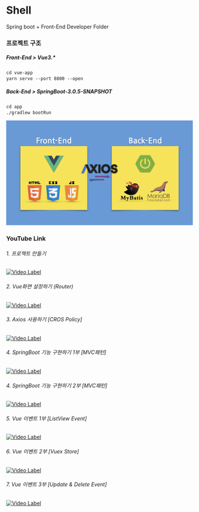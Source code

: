 # Shell

Spring boot + Front-End Developer Folder

### 프로젝트 구조

##### Front-End > Vue3.\*

```
cd vue-app
yarn serve --port 8800 --open
```

##### Back-End > SpringBoot-3.0.5-SNAPSHOT

```
cd app
./gradlew bootRun
```

<img src="./0_img/project_tree.png" width="1000"></img>

### YouTube Link

###### 1. 프로젝트 만들기

[![Video Label](http://img.youtube.com/vi/povDCmh3BfM/0.jpg)](https://youtu.be/povDCmh3BfM)

###### 2. Vue화면 설정하기 (Router)

[![Video Label](http://img.youtube.com/vi/PACW_Wmafns/0.jpg)](https://youtu.be/PACW_Wmafns)

###### 3. Axios 사용하기 [CROS Policy]

[![Video Label](http://img.youtube.com/vi/veDJeJe5Xck/0.jpg)](https://youtu.be/veDJeJe5Xck)

###### 4. SpringBoot 기능 구현하기 1부 [MVC패턴]

[![Video Label](http://img.youtube.com/vi/_OzpyzFd1d0/0.jpg)](https://youtu.be/_OzpyzFd1d0)

###### 4. SpringBoot 기능 구현하기 2부 [MVC패턴]

[![Video Label](http://img.youtube.com/vi/-FSmrUACdpo/0.jpg)](https://youtu.be/-FSmrUACdpo)

###### 5. Vue 이벤트 1부 [ListView Event]

[![Video Label](http://img.youtube.com/vi/0EA3vWoszyM/0.jpg)](https://youtu.be/0EA3vWoszyM)

###### 6. Vue 이벤트 2부 [Vuex Store]

[![Video Label](http://img.youtube.com/vi/im-fzWGZilo/0.jpg)](https://youtu.be/im-fzWGZilo)

###### 7. Vue 이벤트 3부 [Update & Delete Event]

[![Video Label](http://img.youtube.com/vi/LvDZMY0rwXk/0.jpg)](https://youtu.be/LvDZMY0rwXk)
